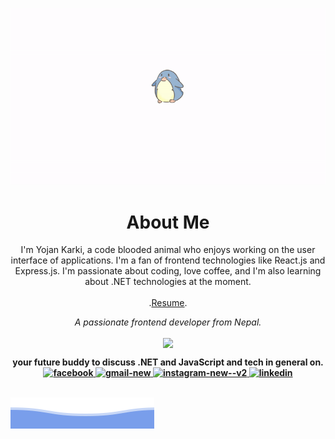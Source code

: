 ![Hello! I'm yojan karki](./Assets/Header.gif "yojan karki gif")

<div align="center">
<h1>About Me</h1>
I'm Yojan Karki, a code blooded animal who enjoys working on the user interface of applications. I'm a fan of frontend technologies like React.js and Express.js. I'm passionate about coding, love coffee, and I'm also learning about .NET technologies at the moment.
<br/>
<br/>
.<a href="https://drive.google.com/file/d/1KEvkxLtTHJ_S_8pIkpWhLvZtw7hJQJCh/view?usp=share_link">Resume</a>.
</div>

<p align="center">
 <i>A passionate frontend developer from Nepal.</i>
<p  align="center">
<img src="https://komarev.com/ghpvc/?username=yozankarki&&style=flat-square" align="center" />       
</p>
</p>

<div align="center">
<strong>your future buddy to discuss .NET and JavaScript and tech in general on.<strong>
<br/>
<a href="https://www.facebook.com/yozankarki2000">
<img width="50" height="50" src="https://img.icons8.com/bubbles/50/facebook.png" alt="facebook"/>
</a>
<a href="mailto:yozankarki2000@gmail.com">
<img width="50" height="50" src="https://img.icons8.com/bubbles/50/gmail-new.png" alt="gmail-new"/>
</a>
<a href="https://www.instagram.com/yozankarki/">
<img width="50" height="50" src="https://img.icons8.com/bubbles/50/instagram-new--v2.png" alt="instagram-new--v2"/>
</a>
<a href="">
<img width="50" height="50" src="https://img.icons8.com/bubbles/50/linkedin.png" alt="linkedin"/>
</a>
</div>
<br/>

![Hello! I'm yojan karki](./Assets/wave.svg "yojan karki")
